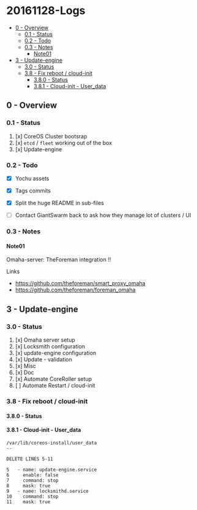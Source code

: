 # 20161128-Logs

<!-- MarkdownTOC depth=4 -->

- [0 - Overview](#0---overview)
  - [0.1 - Status](#01---status)
  - [0.2 - Todo](#02---todo)
  - [0.3 - Notes](#03---notes)
    - [Note01](#note01)
- [3 - Update-engine](#3---update-engine)
  - [3.0 - Status](#30---status)
  - [3.8 - Fix reboot / cloud-init](#38---fix-reboot--cloud-init)
    - [3.8.0 - Status](#380---status)
    - [3.8.1 - Cloud-init - User_data](#381---cloud-init---user_data)

<!-- /MarkdownTOC -->




## 0 - Overview

### 0.1 - Status

1. [x] CoreOS Cluster bootsrap
2. [x] `etcd` / `fleet` working out of the box
3. [x] Update-engine



### 0.2 - Todo

- [x] Yochu assets
- [x] Tags commits
- [x] Split the huge README in sub-files
- [ ] Contact GiantSwarm back to ask how they manage lot of clusters / UI



### 0.3 - Notes

#### Note01

Omaha-server: TheForeman integration !!

Links
- https://github.com/theforeman/smart_proxy_omaha
- https://github.com/theforeman/foreman_omaha





## 3 - Update-engine

### 3.0 - Status

1. [x] Omaha server setup
2. [x] Locksmith configuration
3. [x] update-engine configuration
4. [x] Update - validation
5. [x] Misc
6. [x] Doc
7. [x] Automate CoreRoller setup
8. [ ] Automate Restart / cloud-init



### 3.8 - Fix reboot / cloud-init

#### 3.8.0 - Status

#### 3.8.1 - Cloud-init - User_data

```
/var/lib/coreos-install/user_data
--

DELETE LINES 5-11

5   - name: update-engine.service
6     enable: false
7     command: stop
8     mask: true
9   - name: locksmithd.service
10    command: stop
11    mask: true
```




